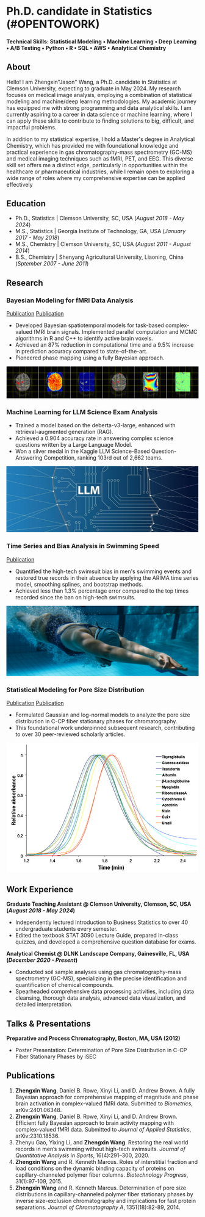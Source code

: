 # Ph.D. candidate in Statistics (#OPENTOWORK)

#### Technical Skills: Statistical Modeling • Machine Learning • Deep Learning • A/B Testing • Python • R • SQL • AWS • Analytical Chemistry

## About
Hello! I am Zhengxin"Jason" Wang, a Ph.D. candidate in Statistics at Clemson University, expecting to graduate in May 2024. My research focuses on medical image analysis, employing a combination of statistical modeling and machine/deep learning methodologies. My academic journey has equipped me with strong programming and data analytical skills. I am currently aspiring to a career in data science or machine learning, where I can apply these skills to contribute to finding solutions to big, difficult, and impactful problems.

In addition to my statistical expertise, I hold a Master's degree in Analytical Chemistry, which has provided me with foundational knowledge and practical experience in gas chromatography-mass spectrometry (GC-MS) and medical imaging techniques such as fMRI, PET, and EEG. This diverse skill set offers me a distinct edge, particularly in opportunities within the healthcare or pharmaceutical industries, while I remain open to exploring a wide range of roles where my comprehensive expertise can be applied effectively

## Education
- Ph.D., Statistics | Clemson University, SC, USA (_August 2018 - May 2024_)								       		
- M.S., Statistics	| Georgia Institute of Technology, GA, USA (_January 2017 - May 2018_)	 			        		
- M.S., Chemistry | Clemson University, SC, USA (_August 2011 - August 2014_)
- B.S., Chemistry | Shenyang Agricultural University, Liaoning, China (_Sptember 2007 - June 2011_)

## Research
### Bayesian Modeling for fMRI Data Analysis
[Publication](https://arxiv.org/abs/2310.18536)
[Publication](https://arxiv.org/abs/2401.06348)

- Developed Bayesian spatiotemporal models for task-based complex-valued fMRI brain signals. Implemented parallel computation and MCMC algorithms in R and C++ to identify active brain voxels.
- Achieved an 87% reduction in computational time and a 9.5% increase in prediction accuracy compared to state-of-the-art.
- Pioneered phase mapping using a fully Bayesian approach.

![Brain Activie Regions](/assets/img/brain.png)

### Machine Learning for LLM Science Exam Analysis

- Trained a model based on the deberta-v3-large, enhanced with retrieval-augmented generation (RAG).
- Achieved a 0.904 accuracy rate in answering complex science questions written by a Large Language Model.
- Won a silver medal in the Kaggle LLM Science-Based Question-Answering Competition, ranking 103rd out of 2,662 teams.

![LLM](/assets/img/LLM.png)

### Time Series and Bias Analysis in Swimming Speed
[Publication](https://www.degruyter.com/document/doi/10.1515/jqas-2019-0087/html)

- Quantified the high-tech swimsuit bias in men's swimming events and restored true records in their absence by applying the ARIMA time series model, smoothing splines, and bootstrap methods.
- Achieved less than 1.3% percentage error compared to the top times recorded since the ban on high-tech swimsuits.

![LLM](/assets/img/swimming.png)

### Statistical Modeling for Pore Size Distribution
[Publication](https://www.sciencedirect.com/science/article/pii/S0021967314007833)
[Publication](https://aiche.onlinelibrary.wiley.com/doi/abs/10.1002/btpr.2013)

- Formulated Gaussian and log-normal models to analyze the pore size distribution in C-CP fiber stationary phases for chromatography.
- This foundational work underpinned subsequent research, contributing to over 30 peer-reviewed scholarly articles.

![LLM](/assets/img/pore.png)


## Work Experience
**Graduate Teaching Assistant @ Clemson University, Clemson, SC, USA (_August 2018 - May 2024_)**

- Independently lectured Introduction to Business Statistics to over 40 undergraduate students every semester. 
- Edited the textbook STAT 3090 Lecture Guide, prepared in-class quizzes, and developed a comprehensive question database for exams.

**Analytical Chemist @ DLNK Landscape Company, Gainesville, FL, USA (_December 2020 - Present_)**
- Conducted soil sample analyses using gas chromatography-mass spectrometry (GC-MS), specializing in the precise identification and quantification of chemical compounds. 
- Spearheaded comprehensive data processing activities, including data cleansing, thorough data analysis, advanced data visualization, and detailed interpretation.

## Talks & Presentations
**Preparative and Process Chromatography, Boston, MA, USA (2012)**
- Poster Presentation: Determination of Pore Size Distribution in C-CP Fiber Stationary Phases by iSEC


## Publications
1. **Zhengxin Wang**, Daniel B. Rowe, Xinyi Li, and D. Andrew Brown. A fully Bayesian approach for comprehensive mapping of magnitude and phase brain activation in complex-valued fMRI data. Submitted to _Biometrics_, arXiv:2401.06348.
2. **Zhengxin Wang**, Daniel B. Rowe, Xinyi Li, and D. Andrew Brown. Efficient fully Bayesian approach to brain activity mapping with complex-valued fMRI data. Submitted to _Journal of Applied Statistics_, arXiv:2310.18536.
3. Zhenyu Gao, Yixing Li, and **Zhengxin Wang**. Restoring the real world records in men’s swimming without high-tech swimsuits. _Journal of Quantitative Analysis in Sports_, 16(4):291–300, 2020.
4. **Zhengxin Wang** and R. Kenneth Marcus. Roles of interstitial fraction and load conditions on the dynamic binding capacity of proteins on capillary-channeled polymer fiber columns. _Biotechnology Progress_, 31(1):97-109, 2015.
5. **Zhengxin Wang** and R. Kenneth Marcus. Determination of pore size distributions in capillary-channeled polymer fiber stationary phases by inverse size-exclusion chromatography and implications for fast protein separations. _Journal of Chromatography A_, 1351(18):82-89, 2014.
